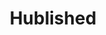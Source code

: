 ---
layout: post
title: Hublished
creator: Ryan Kuhel
twitter: false
site: https://hublished.com/HublishedWeb/index;jsessionid=DFD4BA3FFB91A061C3D5589F91BAD074
image: /lib/img/projects/hublished.jpg
featured: false
demodays: true
eboard: false
alumni: false
---